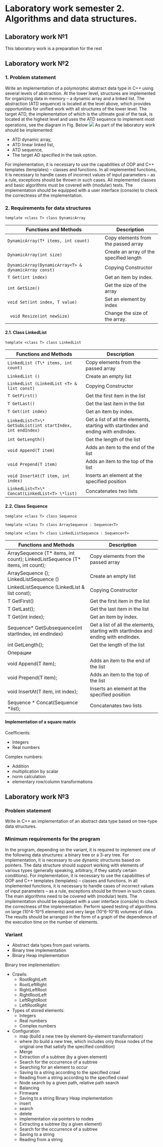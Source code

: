 # Laboratory work semester 2. Algorithms and data structures.
## Laboratory work №1
This laboratory work is a preparation for the rest
## Laboratory work №2
### 1. Problem statement
Write an implementation of a polymorphic abstract data type in C++ using several levels of abstraction. At the lower level, structures are implemented for organizing data in memory – a dynamic array and a linked list. The abstraction (ATD sequence) is located at the level above, which provides opportunities for unified work with all structures of the lower level. The target ATD, the implementation of which is the ultimate goal of the task, is located at the highest level and uses the ATD sequence to implement most operations, see the diagram in Fig. Below
![](Tab1.png)
As part of the laboratory work should be implemented:
+ ATD dynamic array,
+ ATD linear linked list,
+ ATD sequence,
+ The target AD specified in the task option.

For implementation, it is necessary to use the capabilities of OOP and C++ templates (templates) – classes and functions. In all implemented functions, it is necessary to handle cases of incorrect values of input parameters – as a rule, exceptions should be thrown in such cases.
All implemented classes and basic algorithms must be covered with (modular) tests. The implementation should be equipped with a user interface (console) to check the correctness of the implementation.

### 2. Requirements for data structures

`template <class T> class DynamicArray`

| Functions and Methods  | Description |
| ------------- | ------------- |
| `DynamicArray(T* items, int count)` | Copy elements from the passed array  |
| `DynamicArray(int size) ` | Create an array of the specified length|
|  `DynamicArray(DynamicArray<T> & dynamicArray const)  `           |      Copying Constructor       |
| `T Get(int index)   `   |    Get an item by index.       |
|`int GetSize()`                |  Get the size of the array          |
|  `void Set(int index, T value)`            | Set an element by index            |
|  ` void Resize(int newSize)`          |       Change the size of the array.     |

#### 2.1. Class LinkedList
 `template <class T> class LinkedList    `                  

| Functions and Methods  | Description |
| ------------- | ------------- |
| `LinkedList (T\* items, int count)            `            | Copy elements from the passed array<br> |
| `LinkedList ()  `                                          | Create an empty list<br> |
| `LinkedList (LinkedList <T> & list const)   `              | Copying Constructor |
| `T GetFirst() `| Get the first item in the list<br> |
| `T GetLast()`| Get the last item in the list<br> |
| `T Get(int index)` | Get an item by index. |
| `LinkedList<T>\* GetSubList(int startIndex, int endIndex) `| Get a list of all the elements, starting with startIndex and ending with endIndex.<br> |
| `int GetLength()  `                                        | Get the length of the list |
| `void Append(T item) `                                     | Adds an item to the end of the list<br> |
| `void Prepend(T item)   `                                  | Adds an item to the top of the list<br> |
| `void InsertAt(T item, int index)`| Inserts an element at the specified position |
| `LinkedList<T>\* Concat(LinkedList<T> \*list) `            | Concatenates two lists |

#### 2.2. Class Sequence


`template <class T> class Sequence`

`template <class T> class ArraySequence : Sequence<T>`

`template <class T> class LinkedListSequence : Sequence<T> ` 

| Functions and Methods  | Description |
| ------------- | ------------- |
| ArraySequence (T\* items, int count); LinkedListSequence (T\* items, int count);     | Copy elements from the passed array<br> |
| ArraySequence ();   LinkedListSequence ()                                                                                                                                                        | Create an empty list | 
|LinkedListSequence (LinkedList <T> & list const);                                                                                                   | Copying Constructor |
| T GetFirst()| Get the first item in the list<br> |
| T GetLast(); | Get the last item in the list<br> |
| T Get(int index);                                                            | Get an item by index.<br> |
| Sequence<T>\* GetSubsequence(int startIndex, int endIndex) | Get a list of all the elements, starting with startIndex and ending with endIndex.<br> |
| int GetLength();                                                                                                                                                                                  | Get the length of the list |
| Операции                                                                                                                                                                                          |
| void Append(T item);                                                                                                                                                                              | Adds an item to the end of the list<br> |
| void Prepend(T item);                                                                                                                                                                             | Adds an item to the top of the list<br> |
| void InsertAt(T item, int index);                                                                                                                                                                 | Inserts an element at the specified position<br> |
| Sequence <T>\* Concat(Sequence <T> \*list);| Concatenates two lists|

#### Implementation of a square matrix
Coefficients:
+ Integers
+ Real numbers

Complex numbers: 
+ Addition 
+ multiplication by scalar
+ norm calculation
+ elementary row/column transformations

## Laboratory work №3
### Problem statement
Write in C++ an implementation of an abstract data type based on tree-type data structures.
### Minimum requirements for the program
In the program, depending on the variant, it is required to implement one of the following data structures: a binary tree or a 3-ary tree. For implementation, it is necessary to use dynamic structures based on pointers. The data structure should support working with elements of various types (generally speaking, arbitrary, if they satisfy certain conditions).
For implementation, it is necessary to use the capabilities of OOP and C++ templates (templates) – classes and functions. In all implemented functions, it is necessary to handle cases of incorrect values of input parameters – as a rule, exceptions should be thrown in such cases.
The main algorithms need to be covered with (modular) tests. The implementation should be equipped with a user interface (console) to check the correctness of the implementation. Perform speed testing of algorithms on large (10^4-10^5 elements) and very large (10^6-10^8) volumes of data. The results should be arranged in the form of a graph of the dependence of the execution time on the number of elements.
### Variant
+ Abstract data types from past variants.
+ Binary tree implementation
+ Binary Heap implementation

Binary tree implementation:
+ Crawls:
    + RootRightLeft
    + RootLeftRight
    + RightLeftRoot
    + RightRootLeft
    + LeftRightRoot
    + LeftRootRight
+ Types of stored elements:
    + Integers
    + Real numbers
    + Complex numbers
+ Configuration
    + map (build a new tree by element-by-element transformation)
    + where (to build a new tree, which includes only those nodes of the original one that satisfy the specified condition)
    + Merge
    + Extraction of a subtree (by a given element)
    + Search for the occurrence of a subtree
    + Searching for an element to occur
    + Saving to a string according to the specified crawl
    + Reading from a string according to the specified crawl
    + Node search by a given path, relative path search
    + Balancing
    + Firmware
    + Saving to a string
Binary Heap implementation:
    + insert
    + search
    + delete
    + implementation via pointers to nodes
    + Extracting a subtree (by a given element)
    + Search for the occurrence of a subtree
    + Saving to a string
    + Reading from a string



